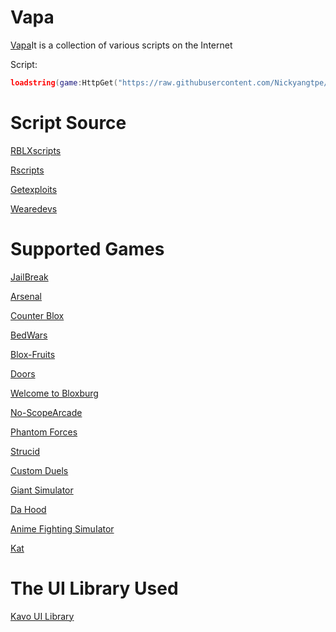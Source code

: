 # Vapa
[Vapa](https://github.com/Nickyangtpe/Vapa)It is a collection of various scripts on the Internet


Script:
``` Lua
loadstring(game:HttpGet("https://raw.githubusercontent.com/Nickyangtpe/Vapa/main/Main.txt", true))()
```

# Script Source
[RBLXscripts](https://www.rblxscripts.net/)


[Rscripts](https://rscripts.net/index)


[Getexploits](https://getexploits.com/scripts/)


[Wearedevs](https://wearedevs.net/scripts)

# Supported Games
[JailBreak](https://www.roblox.com/games/606849621/Jailbreak)


[Arsenal](https://www.roblox.com/games/286090429/Arsenal)


[Counter Blox](https://www.roblox.com/games/301549746/Counter-Blox)


[BedWars](https://www.roblox.com/games/6872265039/BedWars-GAME-BROWSER)


[Blox-Fruits](https://www.roblox.com/games/2753915549/Blox-Fruits)


[Doors](https://www.roblox.com/games/6516141723/DOORS)


[Welcome to Bloxburg](https://www.roblox.com/games/185655149/Welcome-to-Bloxburg)


[No-ScopeArcade](https://www.roblox.com/games/6407649031/FIXED-No-Scope-Arcade)


[Phantom Forces](https://www.roblox.com/games/292439477/Phantom-Forces-Scope-Revamp)


[Strucid](https://www.roblox.com/games/2377868063/Strucid)


[Custom Duels](https://www.roblox.com/games/2609668898/Custom-Duels)


[Giant Simulator](https://www.roblox.com/games/2986677229/Giant-Simulator)


[Da Hood](https://www.roblox.com/games/2788229376/Da-Hood)



[Anime Fighting SimuIator](https://www.roblox.com/games/11545598432/UPDATE-3-Anime-Fighting-Simulator-X)


[Kat](https://www.roblox.com/games/621129760/KAT)

# The UI Library Used

[Kavo UI Library](https://xheptcofficial.gitbook.io/kavo-library/)
